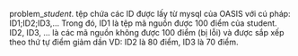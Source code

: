 problem_<ID Problem>_student_<ID student>.
tệp chứa các ID được lấy từ mysql của OASIS với cú pháp:
ID1;ID2;ID3,...
Trong đó, ID1 là tệp mã nguồn được 100 điểm của student.
ID2, ID3, ... là các mã nguồn không được 100 điểm (bị lỗi) và được sắp xếp theo thứ tự điểm giảm dần VD: ID2 là 80 điểm, ID3 là 70 điểm.